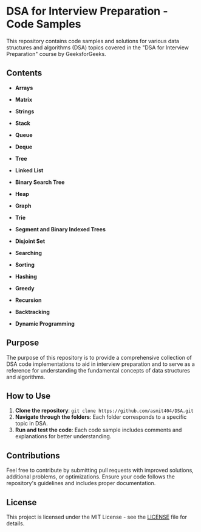 # DSA for Interview Preparation - Code Samples

This repository contains code samples and solutions for various data structures and algorithms (DSA) topics covered in the "DSA for Interview Preparation" course by GeeksforGeeks.

## Contents

- **Arrays**
- **Matrix**
- **Strings**
- **Stack**
- **Queue**
- **Deque**
- **Tree**
- **Linked List**
- **Binary Search Tree**
- **Heap**
- **Graph**
- **Trie**
- **Segment and Binary Indexed Trees**
- **Disjoint Set**

- **Searching**
- **Sorting**
- **Hashing**
- **Greedy**
- **Recursion**
- **Backtracking**
- **Dynamic Programming**

## Purpose

The purpose of this repository is to provide a comprehensive collection of DSA code implementations to aid in interview preparation and to serve as a reference for understanding the fundamental concepts of data structures and algorithms.

## How to Use

1. **Clone the repository**: `git clone https://github.com/asmit404/DSA.git`
2. **Navigate through the folders**: Each folder corresponds to a specific topic in DSA.
3. **Run and test the code**: Each code sample includes comments and explanations for better understanding.

## Contributions

Feel free to contribute by submitting pull requests with improved solutions, additional problems, or optimizations. Ensure your code follows the repository's guidelines and includes proper documentation.

## License

This project is licensed under the MIT License - see the [LICENSE](LICENSE) file for details.